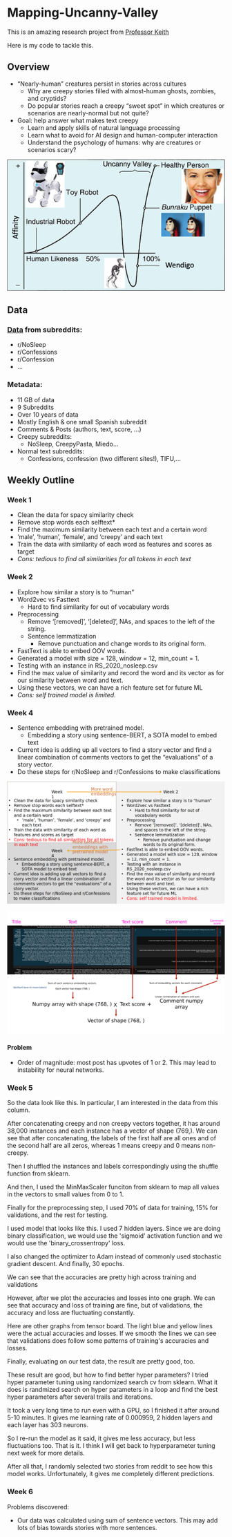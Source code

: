 # Mapping-Uncanny-Valley
This is an amazing research project from [Professor Keith](https://www.isi.edu/people/keithab/about)

Here is my code to tackle this.

## Overview
- “Nearly-human” creatures persist in stories across cultures
    - Why are creepy stories filled with almost-human ghosts, zombies, and cryptids?
    - Do popular stories reach a creepy “sweet spot” in which creatures or scenarios are nearly-normal but not quite?
- Goal: help answer what makes text creepy
    - Learn and apply skills of natural language processing
    - Learn what to avoid for AI design and human-computer interaction
    - Understand the psychology of humans: why are creatures or scenarios scary?

![Uncanny Valley](./Presentations/overview.png)

## Data 
### [Data](https://tinyurl.com/y5dyh8sw) from subreddits:
- r/NoSleep
- r/Confessions
- r/Confession
- ...

### Metadata:
- 11 GB of data
- 9 Subreddits
- Over 10 years of data
- Mostly English & one small Spanish subreddit
- Comments & Posts (authors, text, score, ...)
- Creepy subreddits:
    - NoSleep, CreepyPasta, Miedo...
- Normal text subreddits:
    - Confessions, confession (two different sites!), TIFU,...

## Weekly Outline
### Week 1
- Clean the data for spacy similarity check
- Remove stop words each selftext*
- Find the maximum similarity between each text and a certain word
- ’male’, ‘human’, ‘female’, and ‘creepy’ and each text
- Train the data with similarity of each word as features and scores as target
- *Cons: tedious to find all similarities for all tokens in each text*

### Week 2
- Explore how similar a story is to “human”
- Word2vec vs Fasttext
    - Hard to find similarity for out of vocabulary words
- Preprocessing
    - Remove ‘[removed]’, ‘[deleted]’, NAs, and spaces to the left of the string.
    - Sentence lemmatization
        - Remove punctuation and change words to its original form.
- FastText is able to embed OOV words.
- Generated a model with size = 128, window = 12, min_count = 1.
- Testing with an instance in RS_2020_nosleep.csv
- Find the max value of similarity and record the word and its vector as for our similarity between word and text.
- Using these vectors, we can have a rich feature set for future ML
- *Cons: self trained model is limited.*

### Week 4
- Sentence embedding with pretrained model. 
    - Embedding a story using sentence-BERT, a SOTA model to embed text
- Current idea is adding up all vectors to find a story vector and find a linear combination of comments vectors to get the “evaluations” of a story vector.
- Do these steps for r/NoSleep and r/Confessions to make classifications

![Week 1 to 4 Outline](./Presentations/images/w1-4_outline.png)

![Linear combination idea visualization](./Presentations/images/linear_combination_idea.png)

#### Problem
- Order of magnitude: most post has upvotes of 1 or 2. This may lead to instability for neural networks.

### Week 5

So the data look like this. In particular, I am interested in the data from this column.

After concatenating creepy and non creepy vectors together, it has around 38,000 instances and each instance has a vector of shape (769,). We can see that after concatenating, the labels of the first half are all ones and of the second half are all zeros, whereas 1 means creepy and 0 means non-creepy.

Then I shuffled the instances and labels correspondingly using the shuffle function from sklearn.

And then, I used the MinMaxScaler funciton from sklearn to map all values in the vectors to small values from 0 to 1.

Finally for the preprocessing step, I used 70% of data for training, 15% for validations, and the rest for testing.

I used model that looks like this. I used 7 hidden layers. Since we are doing binary classification, we would use the 'sigmoid' activation function and we would use the 'binary_crossentropy' loss.

I also changed the optimizer to Adam instead of commonly used stochastic gradient descent. And finally, 30 epochs.

We can see that the accuracies are pretty high across training and validations

However, after we plot the accuracies and losses into one graph. We can see that accuracy and loss of training are fine, but of validations, the accuracy and loss are fluctuating constantly.

Here are other graphs from tensor board. The light blue and yellow lines were the actual accuracies and losses. If we smooth the lines we can see that validations does follow some patterns of training's accuracies and losses.

Finally, evaluating on our test data, the result are pretty good, too.

These result are good, but how to find better hyper parameters? I tried hyper parameter tuning using randomized search cv from sklearn. What it does is randmized search on hyper parameters in a loop and find the best hyper parameters after several trails and iterations.

It took a very long time to run even with a GPU, so I finished it after around 5-10 minutes. It gives me learning rate of 0.000959, 2 hidden layers and each layer has 303 neurons.

So I re-run the model as it said, it gives me less accuracy, but less fluctuations too. That is it. I think I will get back to hyperparameter tuning next week for more details.

After all that, I randomly selected two stories from reddit to see how this model works. Unfortunately, it gives me completely different predictions.

### Week 6

Problems discovered:

- Our data was calculated using sum of sentence vectors. This may add lots of bias towards stories with more sentences.
